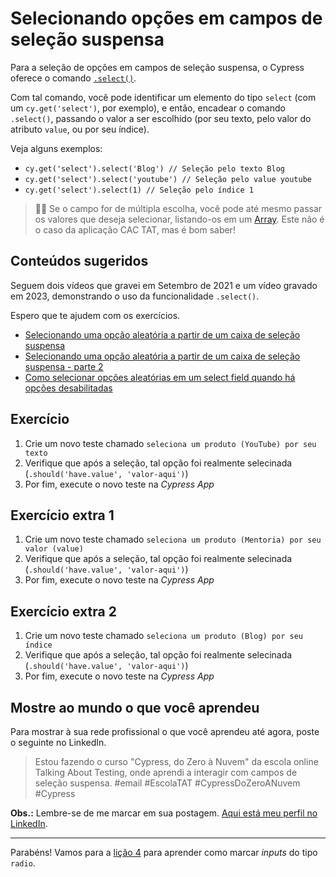 # Selecionando opções em campos de seleção suspensa

Para a seleção de opções em campos de seleção suspensa, o Cypress oferece o comando [`.select()`](https://on.cypress.io/select).

Com tal comando, você pode identificar um elemento do tipo `select` (com um `cy.get('select')`, por exemplo), e então, encadear o comando `.select()`, passando o valor a ser escolhido (por seu texto, pelo valor do atributo `value`, ou por seu índice).

Veja alguns exemplos:

- `cy.get('select').select('Blog') // Seleção pelo texto Blog`
- `cy.get('select').select('youtube') // Seleção pelo value youtube`
- `cy.get('select').select(1) // Seleção pelo índice 1`

> 👨‍🏫 Se o campo for de múltipla escolha, você pode até mesmo passar os valores que deseja selecionar, listando-os em um [Array](https://developer.mozilla.org/pt-BR/docs/Web/JavaScript/Reference/Global_Objects/Array). Este não é o caso da aplicação CAC TAT, mas é bom saber!

## Conteúdos sugeridos

Seguem dois vídeos que gravei em Setembro de 2021 e um vídeo gravado em 2023, demonstrando o uso da funcionalidade `.select()`.

Espero que te ajudem com os exercícios.

- [Selecionando uma opção aleatória a partir de um caixa de seleção suspensa](https://youtu.be/JyaiwAokZBc)
- [Selecionando uma opção aleatória a partir de um caixa de seleção suspensa - parte 2](https://youtu.be/11exKg4QkFY)
- [Como selecionar opções aleatórias em um select field quando há opções desabilitadas](https://youtu.be/zzKML3wlkSI?si=MY_oKk2PBDzgPm_h)

## Exercício

1. Crie um novo teste chamado `seleciona um produto (YouTube) por seu texto`
2. Verifique que após a seleção, tal opção foi realmente selecinada (`.should('have.value', 'valor-aqui')`)
3. Por fim, execute o novo teste na _Cypress App_

## Exercício extra 1

1. Crie um novo teste chamado `seleciona um produto (Mentoria) por seu valor (value)`
2. Verifique que após a seleção, tal opção foi realmente selecinada (`.should('have.value', 'valor-aqui')`)
3. Por fim, execute o novo teste na _Cypress App_

## Exercício extra 2

1. Crie um novo teste chamado `seleciona um produto (Blog) por seu índice`
2. Verifique que após a seleção, tal opção foi realmente selecinada (`.should('have.value', 'valor-aqui')`)
3. Por fim, execute o novo teste na _Cypress App_

## Mostre ao mundo o que você aprendeu

Para mostrar à sua rede profissional o que você aprendeu até agora, poste o seguinte no LinkedIn.

> Estou fazendo o curso "Cypress, do Zero à Nuvem" da escola online Talking About Testing, onde aprendi a interagir com campos de seleção suspensa. #email #EscolaTAT #CypressDoZeroANuvem #Cypress

**Obs.:** Lembre-se de me marcar em sua postagem. [Aqui está meu perfil no LinkedIn](https://www.linkedin.com/in/Cristiano-lima-e-silva-filho).

---

Parabéns! Vamos para a [lição 4](./04.md) para aprender como marcar _inputs_ do tipo `radio`.

